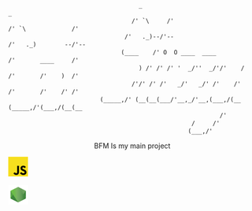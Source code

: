 ```
                                     _                                           _                    
                                   /' `\     /'                                /' `\             /'   
                                 /'   ._)--/'--                              /'   ._)        --/'--   
                                (____    /' O  O ____  ____                /'       ____     /'       
                                     ) /' /' /' '  _/''  _/'/'    /      /'       /'    )  /'         
                                   /'/' /' /'   _/'   _/' /'    /'     /'       /'    /' /'           
                          (_____,/' (__(__(___/'__,_/'__,(___,/(__    (_____,/'(___,/(__(__           
                                                            /'                                        
                                                    /     /'                                          
                                                   (___,/' 
```
<p align="center">BFM Is my main project</p>
<p align="left"><img src="https://raw.githubusercontent.com/StiizzyCat/StiizzyCat/main/Assets/Assets/Javascript.png" width="40" height="40"/><p align="left"><img src="https://raw.githubusercontent.com/StiizzyCat/StiizzyCat/main/Assets/Assets/Node.png" width="40" height="40"/ >
